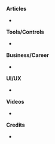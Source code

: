 **Articles**

* 

**Tools/Controls**

* 

**Business/Career**

*

**UI/UX**

* 

**Videos**

* 

**Credits**

* 
